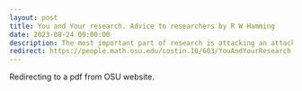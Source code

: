 ```yaml
---
layout: post
title: You and Your research. Advice to researchers by R W Hamming
date: 2023-08-24 00:00:00
description: The most important part of research is attacking an attackable research problem worth attacking. Most people know it, and yet most of us ignore it. I like the lecture "You and your research" by Prof. Hamming that talks about it.  You may find the complete lecture video on YouTube and a concise text version at the link above.
redirect: https://people.math.osu.edu/costin.10/603/YouAndYourResearch.pdf
---
```

Redirecting to a pdf from OSU website. 
